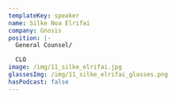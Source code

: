 ```yaml
---
templateKey: speaker
name: Silke Noa Elrifai
company: Gnosis
position: |-
  General Counsel/ 

  CLO
image: /img/11_silke_elrifai.jpg
glassesImg: /img/11_silke_elrifai_glasses.png
hasPodcast: false
---
```


